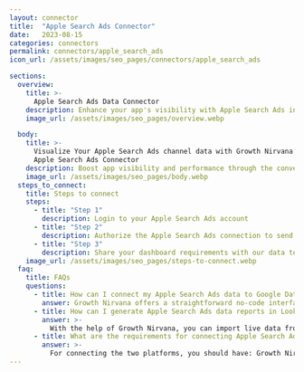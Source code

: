 ```yaml
---
layout: connector
title:  "Apple Search Ads Connector"
date:   2023-08-15
categories: connectors
permalink: connectors/apple_search_ads
icon_url: /assets/images/seo_pages/connectors/apple_search_ads

sections:
  overview:
    title: >-
      Apple Search Ads Data Connector
    description: Enhance your app's visibility with Apple Search Ads integration. Seamlessly integrate search performance data from Apple Search Ads with Looker Studio's analytical capabilities, unlocking insights that guide your app's journey to success.
    image_url: /assets/images/seo_pages/overview.webp

  body:
    title: >-
      Visualize Your Apple Search Ads channel data with Growth Nirvana's
      Apple Search Ads Connector
    description: Boost app visibility and performance through the convergence of Apple Search Ads and Looker Studio insights.
    image_url: /assets/images/seo_pages/body.webp
  steps_to_connect:
    title: Steps to connect
    steps:
      - title: "Step 1"
        description: Login to your Apple Search Ads account
      - title: "Step 2"
        description: Authorize the Apple Search Ads connection to send data to Growth Nirvana
      - title: "Step 3"
        description: Share your dashboard requirements with our data team. We will build the report for you.
    image_url: /assets/images/seo_pages/steps-to-connect.webp
  faq:
    title: FAQs
    questions:
      - title: How can I connect my Apple Search Ads data to Google Data Studio/Looker Studio?
        answer: Growth Nirvana offers a straightforward no-code interface to connect to Apple Search Ads data sources.
      - title: How can I generate Apple Search Ads data reports in Looker Studio?
        answer: >-
          With the help of Growth Nirvana, you can import live data from Apple Search Ads into Looker Studio. These data can be viewed in charts, tables, and dashboards to generate branded reports that can be shared instantly.
      - title: What are the requirements for connecting Apple Search Ads and Looker Studio?
        answer: >-
          For connecting the two platforms, you should have: Growth Nirvana Account and Apple Search Ads Ads Account
---
```

